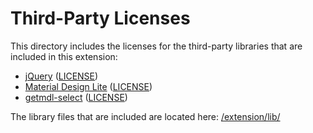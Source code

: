 # Third-Party Licenses
This directory includes the licenses for the third-party libraries that are
included in this extension:

* [jQuery](https://jquery.com) ([LICENSE](https://github.com/elliotwaite/thumbnail-rating-bar-for-youtube/blob/master/third-party-licenses/jquery-3.3.1-LICENSE.txt))
* [Material Design Lite](https://getmdl.io) ([LICENSE](https://github.com/elliotwaite/thumbnail-rating-bar-for-youtube/blob/master/third-party-licenses/material-LICENSE.txt))
* [getmdl-select](https://github.com/CreativeIT/getmdl-select) ([LICENSE](https://github.com/elliotwaite/thumbnail-rating-bar-for-youtube/blob/master/third-party-licenses/getmdl-select-LICENSE.txt))

The library files that are included are located here: [/extension/lib/](https://github.com/elliotwaite/thumbnail-rating-bar-for-youtube/tree/master/extension/lib)
